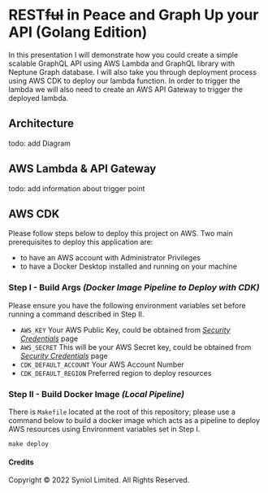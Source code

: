 # REST~~ful~~ in Peace and Graph Up your API __(Golang Edition)__
In this presentation I will demonstrate how you could create 
a simple scalable GraphQL API using AWS Lambda and GraphQL 
library with Neptune Graph database. I will also take you 
through deployment process using AWS CDK to deploy our lambda 
function. In order to trigger the lambda we will also need to 
create an AWS API Gateway to trigger the deployed lambda.


## Architecture
todo: add Diagram


## AWS Lambda & API Gateway
todo: add information about trigger point


## AWS CDK
Please follow steps below to deploy this project on AWS. Two main 
prerequisites to deploy this application are:
 * to have an AWS account with Administrator Privileges
 * to have a Docker Desktop installed and running on your machine


### Step I - Build Args _(Docker Image Pipeline to Deploy with CDK)_
Please ensure you have the following environment variables set before 
running a command described in Step II.

* `AWS_KEY` Your AWS Public Key, could be obtained from [_Security Credentials_](https://us-east-1.console.aws.amazon.com/iam/home?region=eu-west-2#/security_credentials) page 
* `AWS_SECRET` This will be your AWS Secret key, could be obtained from [_Security Credentials_](https://us-east-1.console.aws.amazon.com/iam/home?region=eu-west-2#/security_credentials) page
* `CDK_DEFAULT_ACCOUNT` Your AWS Account Number
* `CDK_DEFAULT_REGION` Preferred region to deploy resources


### Step II - Build Docker Image _(Local Pipeline)_
There is `Makefile` located at the root of this repository; please use a command 
below to build a docker image which acts as a pipeline to deploy AWS resources 
using Environment variables set in Step I.

    make deploy


#### Credits
Copyright &copy; 2022 Syniol Limited. All Rights Reserved.
